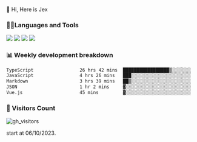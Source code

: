  👋 Hi, Here is Jex

 

### 🧑‍💻Languages and Tools

<code><a href="https://react.dev"><img src="https://api.iconify.design/logos:react.svg" /></a></code>
<code><a href="https://github.com/vuejs/core"><img src="https://api.iconify.design/logos:vue.svg" /></a></code> 
<code><a href="https://github.com/microsoft/TypeScript"><img src="https://api.iconify.design/logos:typescript-icon.svg" /></a></code>
<code><a href="https://threejs.org/"><img src="https://api.iconify.design/logos:threejs.svg" /></a></code>

### 📊 Weekly development breakdown

<!--START_SECTION:waka-->

```txt
TypeScript                 26 hrs 42 mins  █████████████████▒░░░░░░░   69.58 %
JavaScript                 4 hrs 26 mins   ███░░░░░░░░░░░░░░░░░░░░░░   11.59 %
Markdown                   3 hrs 39 mins   ██▒░░░░░░░░░░░░░░░░░░░░░░   09.54 %
JSON                       1 hr 2 mins     ▓░░░░░░░░░░░░░░░░░░░░░░░░   02.73 %
Vue.js                     45 mins         ▓░░░░░░░░░░░░░░░░░░░░░░░░   02.00 %
```

<!--END_SECTION:waka-->


### 👀 Visitors Count

![gh_visitors](https://profile-counter.glitch.me/jexlau/count.svg)

start at 06/10/2023.
